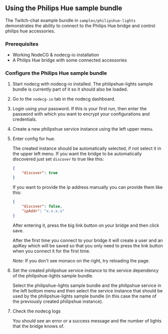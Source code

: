 ## Using the Philips Hue sample bundle

The Twitch-chat example bundle in `samples/philipshue-lights` demonstrates the ability to connect to the Philips Hue bridge and control philips hue accessories.

### Prerequisites

-   Working NodeCG & nodecg-io installation
-   A Philips Hue bridge with some connected accessories

### Configure the Philips Hue sample bundle

1. Start nodecg with nodecg-io installed. The philipshue-lights sample bundle is currently part of it so it should also be loaded.

2. Go to the `nodecg-io` tab in the nodecg dashboard.

3. Login using your password. If this is your first run, then enter the password with which you want to encrypt your configurations and credentials.

4. Create a new philipshue service instance using the left upper menu.

5. Enter config for hue.

    The created instance should be automatically selected, if not select it in the upper left menu. If you want the bridge to be automatically discovered just set `discover` to true like this:

    ```json
    {
        "discover": true
    }
    ```

    If you want to provide the ip address manually you can provide them like this:

    ```json
    {
        "discover": false,
        "ipAddr": "x.x.x.x"
    }
    ```

    After entering it, press the big link button on your bridge and then click save.

    After the first time you connect to your bridge it will create a user and an apiKey which will be saved so that you only need to press the link button when you connect it for the first time.

    _Note:_ If you don't see monaco on the right, try reloading the page.

6. Set the created philipshue service instance to the service dependency of the philipshue-lights sample bundle.

    Select the philipshue-lights sample bundle and the philipshue service in the left bottom menu and then select the service instance that should be used by the philipshue-lights sample bundle (in this case the name of the previously created philipshue instance).

7. Check the nodecg logs

    You should see an error or a success message and the number of lights that the bridge knows of.
